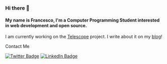 ### Hi there 👋
#### My name is Francesco, I'm a Computer Programming Student interested in web development and open source.
I am currently working on the [Telescope](https://github.com/Seneca-CDOT/telescope) project. I write about it on my [blog](https://dev.to/menghif)!

Contact Me

[![Twitter Badge](https://img.shields.io/badge/Twitter-informational?style=flat&logo=twitter&logoColor=white&color=1CA2F1)](https://twitter.com/menghif)
[![LinkedIn Badge](https://img.shields.io/badge/LinkedIn-informational?style=flat&logo=linkedin&logoColor=white&color=0D76A8)](https://www.linkedin.com/in/menghif/)
